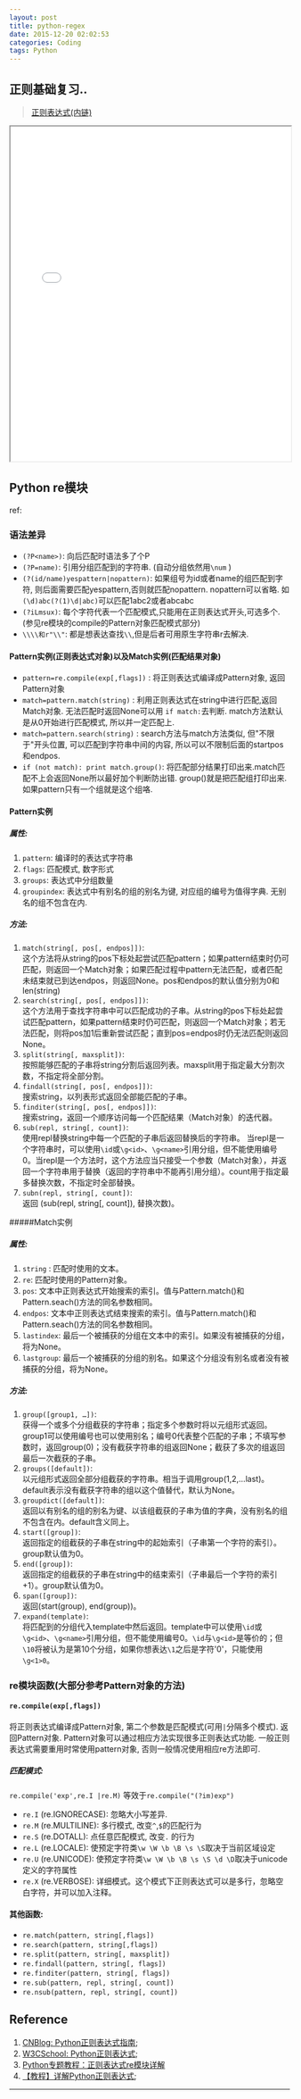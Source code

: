 ```yaml
---
layout: post
title: python-regex
date: 2015-12-20 02:02:53
categories: Coding
tags: Python
---
```


## 正则基础复习..

> [正则表达式(内链)](/2015/06/10/regexp-re/)

<iframe src="/2015/06/10/regexp-re/" width="100%" height="600px"></iframe>

## Python re模块

ref: 

### 语法差异

- `(?P<name>)`:  向后匹配时语法多了个P
- `(?P=name)`:  引用分组匹配到的字符串. (自动分组依然用`\num` )
- `(?(id/name)yespattern|nopattern)`: 如果组号为id或者name的组匹配到字符, 则后面需要匹配yespattern,否则就匹配nopattern. nopattern可以省略. 如`(\d)abc(?(1)\d|abc)`可以匹配1abc2或者abcabc
- `(?iLmsux)`: 每个字符代表一个匹配模式,只能用在正则表达式开头,可选多个. (参见re模块的compile的Pattern对象匹配模式部分)
- `\\\\和r"\\"`: 都是想表达查找`\\`,但是后者可用原生字符串r去解决.


#### Pattern实例(正则表达式对象)以及Match实例(匹配结果对象)

- `pattern=re.compile(exp[,flags])` : 将正则表达式编译成Pattern对象, 返回Pattern对象
- `match=pattern.match(string)` : 利用正则表达式在string中进行匹配,返回Match对象. 无法匹配时返回None可以用 `if match:`去判断. match方法默认是从0开始进行匹配模式, 所以并一定匹配上.
- `match=pattern.search(string)` : search方法与match方法类似, 但"不限于"开头位置, 可以匹配到字符串中间的内容, 所以可以不限制后面的startpos和endpos.
- `if (not match): print match.group()`: 将匹配部分结果打印出来.match匹配不上会返回None所以最好加个判断防出错. group()就是把匹配组打印出来. 如果pattern只有一个组就是这个组咯.

#### Pattern实例
##### 属性:
1. `pattern`: 编译时的表达式字符串
2. `flags`: 匹配模式, 数字形式
3. `groups`: 表达式中分组数量
4. `groupindex`: 表达式中有别名的组的别名为键, 对应组的编号为值得字典. 无别名的组不包含在内.

##### 方法:
1. `match(string[, pos[, endpos]])`:  
这个方法将从string的pos下标处起尝试匹配pattern；如果pattern结束时仍可匹配，则返回一个Match对象；如果匹配过程中pattern无法匹配，或者匹配未结束就已到达endpos，则返回None。pos和endpos的默认值分别为0和len(string)
2. `search(string[, pos[, endpos]])`:  
这个方法用于查找字符串中可以匹配成功的子串。从string的pos下标处起尝试匹配pattern，如果pattern结束时仍可匹配，则返回一个Match对象；若无法匹配，则将pos加1后重新尝试匹配；直到pos=endpos时仍无法匹配则返回None。 
3. `split(string[, maxsplit])`:  
按照能够匹配的子串将string分割后返回列表。maxsplit用于指定最大分割次数，不指定将全部分割。 
4. `findall(string[, pos[, endpos]])`:   
搜索string，以列表形式返回全部能匹配的子串。 
5. `finditer(string[, pos[, endpos]])`:  
搜索string，返回一个顺序访问每一个匹配结果（Match对象）的迭代器。 
6. `sub(repl, string[, count])`:  
使用repl替换string中每一个匹配的子串后返回替换后的字符串。 当repl是一个字符串时，可以使用`\id`或`\g<id>`、`\g<name>`引用分组，但不能使用编号0。当repl是一个方法时，这个方法应当只接受一个参数（Match对象），并返回一个字符串用于替换（返回的字符串中不能再引用分组）。count用于指定最多替换次数，不指定时全部替换。
7. `subn(repl, string[, count])`:  
返回 (sub(repl, string[, count]), 替换次数)。
 
#####Match实例

##### 属性:

1. `string` :  匹配时使用的文本。
2. `re`: 匹配时使用的Pattern对象。
3. `pos`: 文本中正则表达式开始搜索的索引。值与Pattern.match()和Pattern.seach()方法的同名参数相同。
4. `endpos`: 文本中正则表达式结束搜索的索引。值与Pattern.match()和Pattern.seach()方法的同名参数相同。
5. `lastindex`: 最后一个被捕获的分组在文本中的索引。如果没有被捕获的分组，将为None。
6. `lastgroup`: 最后一个被捕获的分组的别名。如果这个分组没有别名或者没有被捕获的分组，将为None。

##### 方法:

1. `group([group1, …])`:  
获得一个或多个分组截获的字符串；指定多个参数时将以元组形式返回。group1可以使用编号也可以使用别名；编号0代表整个匹配的子串；不填写参数时，返回group(0)；没有截获字符串的组返回None；截获了多次的组返回最后一次截获的子串。
2. `groups([default])`:  
以元组形式返回全部分组截获的字符串。相当于调用group(1,2,…last)。default表示没有截获字符串的组以这个值替代，默认为None。
3. `groupdict([default])`:  
返回以有别名的组的别名为键、以该组截获的子串为值的字典，没有别名的组不包含在内。default含义同上。
4. `start([group])`:  
返回指定的组截获的子串在string中的起始索引（子串第一个字符的索引）。group默认值为0。
5. `end([group])`:  
返回指定的组截获的子串在string中的结束索引（子串最后一个字符的索引+1）。group默认值为0。
6. `span([group])`:  
返回(start(group), end(group))。
7. `expand(template)`:  
将匹配到的分组代入template中然后返回。template中可以使用`\id`或`\g<id>`、`\g<name>`引用分组，但不能使用编号0。`\id`与`\g<id>`是等价的；但`\10`将被认为是第10个分组，如果你想表达`\1`之后是字符'0'，只能使用`\g<1>0`。

### re模块函数(大部分参考Pattern对象的方法)
#### `re.compile(exp[,flags])`
将正则表达式编译成Pattern对象, 第二个参数是匹配模式(可用`|`分隔多个模式). 返回Pattern对象. Pattern对象可以通过相应方法实现很多正则表达式功能. 一般正则表达式需要重用时常使用pattern对象, 否则一般情况使用相应re方法即可.

##### 匹配模式: 
`re.compile('exp',re.I |re.M)` 等效于`re.compile("(?im)exp")`

- `re.I` (re.IGNORECASE): 忽略大小写差异.
- `re.M` (re.MULTILINE): 多行模式, 改变`^`,`$`的匹配行为
- `re.S` (re.DOTALL): 点任意匹配模式, 改变`.` 的行为
- `re.L` (re.LOCALE): 使预定字符类` \w \W \b \B \s \S `取决于当前区域设定
- `re.U` (re.UNICODE): 使预定字符类` \w \W \b \B \s \S \d \D `取决于unicode定义的字符属性
- `re.X` (re.VERBOSE): 详细模式。这个模式下正则表达式可以是多行，忽略空白字符，并可以加入注释。

#### 其他函数: 

- `re.match(pattern, string[,flags])`
- `re.search(pattern, string[,flags])`
- `re.split(pattern, string[, maxsplit])`
- `re.findall(pattern, string[, flags])`
- `re.finditer(pattern, string[, flags])`
- `re.sub(pattern, repl, string[, count])`
- `re.nsub(pattern, repl, string[, count])`

## Reference

1. [CNBlog: Python正则表达式指南](http://www.cnblogs.com/huxi/archive/2010/07/04/1771073.html  ); 
2. [W3CSchool: Python正则表达式](http://www.w3cschool.cc/python/python-reg-expressions.html);  
3. [Python专题教程：正则表达式re模块详解](http://www.crifan.com/files/doc/docbook/python_topic_re/release/html/python_topic_re.html)  
4. [【教程】详解Python正则表达式](http://www.crifan.com/detailed_explanation_about_python_regular_express/);

------
